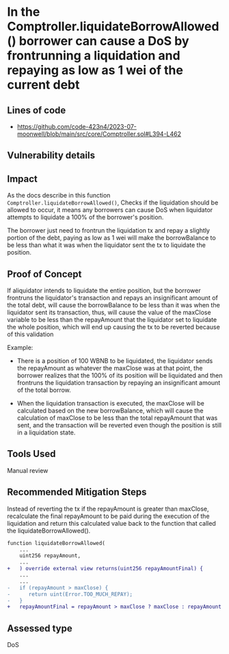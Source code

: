 # In the Comptroller.liquidateBorrowAllowed() borrower can cause a DoS by frontrunning a liquidation and repaying as low as 1 wei of the current debt

## Lines of code
- https://github.com/code-423n4/2023-07-moonwell/blob/main/src/core/Comptroller.sol#L394-L462


## Vulnerability details
## Impact
As the docs describe in this function `Comptroller.liquidateBorrowAllowed()`, Checks if the liquidation should be allowed to occur, it means any borrowers can cause DoS when liquidator attempts to liquidate a 100% of the borrower's position.

The borrower just need to frontrun the liquidation tx and repay a slightly portion of the debt, paying as low as 1 wei will make the borrowBalance to be less than what it was when the liquidator sent the tx to liquidate the position.

## Proof of Concept
If aliquidator intends to liquidate the entire position, but the borrower frontruns the liquidator's transaction and repays an insignificant amount of the total debt, will cause the borrowBalance to be less than it was when the liquidator sent its transaction, thus, will cause the value of the maxClose variable to be less than the repayAmount that the liquidator set to liquidate the whole position, which will end up causing the tx to be reverted because of this validation

Example:

- There is a position of 100 WBNB to be liquidated, the liquidator sends the repayAmount as whatever the maxClose was at that point, the borrower realizes that the 100% of its position will be liquidated and then frontruns the liquidation transaction by repaying an insignificant amount of the total borrow.

- When the liquidation transaction is executed, the maxClose will be calculated based on the new borrowBalance, which will cause the calculation of maxClose to be less than the total repayAmount that was sent, and the transaction will be reverted even though the position is still in a liquidation state.

## Tools Used
Manual review

## Recommended Mitigation Steps
Instead of reverting the tx if the repayAmount is greater than maxClose, recalculate the final repayAmount to be paid during the execution of the liquidation and return this calculated value back to the function that called the liquidateBorrowAllowed().

```diff 
function liquidateBorrowAllowed(
    ...
    uint256 repayAmount,
    ...
+   ) override external view returns(uint256 repayAmountFinal) {
    ...
    ...
-   if (repayAmount > maxClose) {
-      return uint(Error.TOO_MUCH_REPAY);
-   }
+   repayAmountFinal = repayAmount > maxClose ? maxClose : repayAmount
```

## Assessed type
DoS